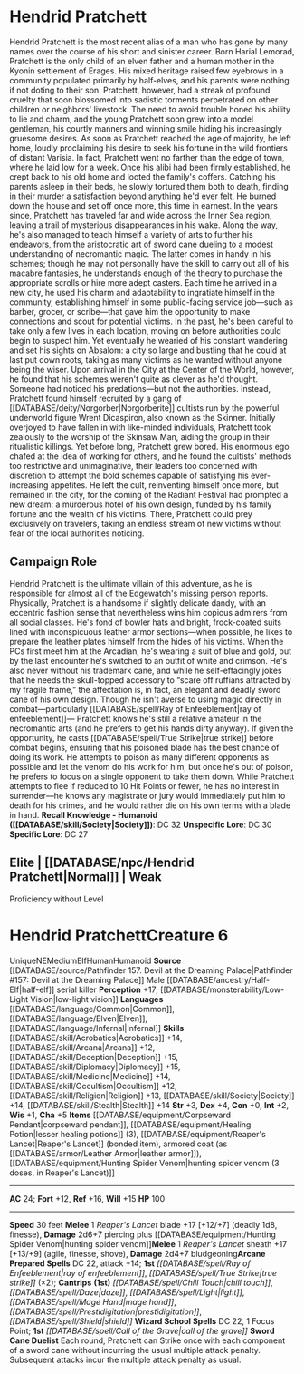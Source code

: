 ﻿---
ac: '24'
alignment: NE
all_resistance: null
burrow_speed: null
charisma: '+5'
climb_speed: null
constitution: '+0'
creature_ability:
- Sword Cane Duelist
creature_family: null
description: "Hendrid Pratchett is the most recent alias of a man who has gone by\
  \ many names over the course of his short and sinister career. Born Harial Lemorad,\
  \ Pratchett is the only child of an elven father and a human mother in the Kyonin\
  \ settlement of Erages. His mixed heritage raised few eyebrows in a community populated\
  \ primarily by half-elves, and his parents were nothing if not doting to their son.\
  \ Pratchett, however, had a streak of profound cruelty that soon blossomed into\
  \ sadistic torments perpetrated on other children or neighbors' livestock. The need\
  \ to avoid trouble honed his ability to lie and charm, and the young Pratchett soon\
  \ grew into a model gentleman, his courtly manners and winning smile hiding his\
  \ increasingly gruesome desires.<br/><br/> As soon as Pratchett reached the age\
  \ of majority, he left home, loudly proclaiming his desire to seek his fortune in\
  \ the wild frontiers of distant Varisia. In fact, Pratchett went no farther than\
  \ the edge of town, where he laid low for a week. Once his alibi had been firmly\
  \ established, he crept back to his old home and looted the family's coffers. Catching\
  \ his parents asleep in their beds, he slowly tortured them both to death, finding\
  \ in their murder a satisfaction beyond anything he'd ever felt. He burned down\
  \ the house and set off once more, this time in earnest.<br/><br/> In the years\
  \ since, Pratchett has traveled far and wide across the Inner Sea region, leaving\
  \ a trail of mysterious disappearances in his wake. Along the way, he's also managed\
  \ to teach himself a variety of arts to further his endeavors, from the aristocratic\
  \ art of sword cane dueling to a modest understanding of necromantic magic. The\
  \ latter comes in handy in his schemes; though he may not personally have the skill\
  \ to carry out all of his macabre fantasies, he understands enough of the theory\
  \ to purchase the appropriate scrolls or hire more adept casters. Each time he arrived\
  \ in a new city, he used his charm and adaptability to ingratiate himself in the\
  \ community, establishing himself in some public-facing service job\u2014such as\
  \ barber, grocer, or scribe\u2014that gave him the opportunity to make connections\
  \ and scout for potential victims. In the past, he's been careful to take only a\
  \ few lives in each location, moving on before authorities could begin to suspect\
  \ him. Yet eventually he wearied of his constant wandering and set his sights on\
  \ Absalom: a city so large and bustling that he could at last put down roots, taking\
  \ as many victims as he wanted without anyone being the wiser.<br/><br/> Upon arrival\
  \ in the City at the Center of the World, however, he found that his schemes weren't\
  \ quite as clever as he'd thought. Someone had noticed his predations\u2014but not\
  \ the authorities. Instead, Pratchett found himself recruited by a gang of [[DATABASE/deity/Norgorber|Norgorberite]]\
  \ cultists run by the powerful underworld figure Wrent Dicaspiron, also known as\
  \ the Skinner. Initially overjoyed to have fallen in with like-minded individuals,\
  \ Pratchett took zealously to the worship of the Skinsaw Man, aiding the group in\
  \ their ritualistic killings. Yet before long, Pratchett grew bored. His enormous\
  \ ego chafed at the idea of working for others, and he found the cultists' methods\
  \ too restrictive and unimaginative, their leaders too concerned with discretion\
  \ to attempt the bold schemes capable of satisfying his ever-increasing appetites.\
  \ He left the cult, reinventing himself once more, but remained in the city, for\
  \ the coming of the Radiant Festival had prompted a new dream: a murderous hotel\
  \ of his own design, funded by his family fortune and the wealth of his victims.\
  \ There, Pratchett could prey exclusively on travelers, taking an endless stream\
  \ of new victims without fear of the local authorities noticing."
dexterity: '+4'
element: null
fly_speed: null
fortitude: '+12'
hp: '100'
id: '2483'
immunity: null
intelligence: '+2'
land_speed: '30'
language:
- '[[DATABASE/language/Common|Common]]'
- '[[DATABASE/language/Elven|Elven]]'
- '[[DATABASE/language/Infernal|Infernal]]'
level: '6'
max_speed: '30'
name: Hendrid Pratchett
perception: '+17'
rarity: Unique
reflex: '+16'
resistance: null
rus_type_level: null
sense:
- '[[DATABASE/monsterability/Low-Light Vision|low-light vision]]'
size: Medium
skill:
- '[[DATABASE/skill/Acrobatics|Acrobatics]] +14'
- '[[DATABASE/skill/Arcana|Arcana]] +12'
- '[[DATABASE/skill/Deception|Deception]] +15'
- '[[DATABASE/skill/Diplomacy|Diplomacy]] +15'
- '[[DATABASE/skill/Medicine|Medicine]] +14'
- '[[DATABASE/skill/Occultism|Occultism]] +12'
- '[[DATABASE/skill/Religion|Religion]] +13'
- '[[DATABASE/skill/Society|Society]] +14'
- '[[DATABASE/skill/Stealth|Stealth]] +14'
source: '[[DATABASE/source/Pathfinder 157. Devil at the Dreaming Palace|Pathfinder
  #157: Devil at the Dreaming Palace]]'
speed:
- 30 feet
spell:
- '[[DATABASE/spell/Call of the Grave|Call of the Grave]]'
- '[[DATABASE/spell/Chill Touch|Chill Touch]]'
- '[[DATABASE/spell/Daze|Daze]]'
- '[[DATABASE/spell/Light|Light]]'
- '[[DATABASE/spell/Mage Hand|MageHand]]'
- '[[DATABASE/spell/Prestidigitation|Prestidigitation]]'
- '[[DATABASE/spell/Ray of Enfeeblement|Ray of Enfeeblement]]'
- '[[DATABASE/spell/Shield|Shield]]'
- '[[DATABASE/spell/True Strike|True Strike]]'
strength: '+3'
strength_req: '3'
strongest_save:
- Reflex
swim_speed: null
trait:
- '[[DATABASE/trait/Elf|Elf]]'
- '[[DATABASE/trait/Human|Human]]'
- '[[DATABASE/trait/Humanoid|Humanoid]]'
- '[[DATABASE/trait/Unique|Unique]]'
type: Creature
vision: Low-light vision
weakest_save:
- Fortitude
weakness: null
will: '+15'
wisdom: '+1'

---
# Hendrid Pratchett

Hendrid Pratchett is the most recent alias of a man who has gone by many names over the course of his short and sinister career. Born Harial Lemorad, Pratchett is the only child of an elven father and a human mother in the Kyonin settlement of Erages. His mixed heritage raised few eyebrows in a community populated primarily by half-elves, and his parents were nothing if not doting to their son. Pratchett, however, had a streak of profound cruelty that soon blossomed into sadistic torments perpetrated on other children or neighbors' livestock. The need to avoid trouble honed his ability to lie and charm, and the young Pratchett soon grew into a model gentleman, his courtly manners and winning smile hiding his increasingly gruesome desires.
 As soon as Pratchett reached the age of majority, he left home, loudly proclaiming his desire to seek his fortune in the wild frontiers of distant Varisia. In fact, Pratchett went no farther than the edge of town, where he laid low for a week. Once his alibi had been firmly established, he crept back to his old home and looted the family's coffers. Catching his parents asleep in their beds, he slowly tortured them both to death, finding in their murder a satisfaction beyond anything he'd ever felt. He burned down the house and set off once more, this time in earnest.
 In the years since, Pratchett has traveled far and wide across the Inner Sea region, leaving a trail of mysterious disappearances in his wake. Along the way, he's also managed to teach himself a variety of arts to further his endeavors, from the aristocratic art of sword cane dueling to a modest understanding of necromantic magic. The latter comes in handy in his schemes; though he may not personally have the skill to carry out all of his macabre fantasies, he understands enough of the theory to purchase the appropriate scrolls or hire more adept casters. Each time he arrived in a new city, he used his charm and adaptability to ingratiate himself in the community, establishing himself in some public-facing service job—such as barber, grocer, or scribe—that gave him the opportunity to make connections and scout for potential victims. In the past, he's been careful to take only a few lives in each location, moving on before authorities could begin to suspect him. Yet eventually he wearied of his constant wandering and set his sights on Absalom: a city so large and bustling that he could at last put down roots, taking as many victims as he wanted without anyone being the wiser.
 Upon arrival in the City at the Center of the World, however, he found that his schemes weren't quite as clever as he'd thought. Someone had noticed his predations—but not the authorities. Instead, Pratchett found himself recruited by a gang of [[DATABASE/deity/Norgorber|Norgorberite]] cultists run by the powerful underworld figure Wrent Dicaspiron, also known as the Skinner. Initially overjoyed to have fallen in with like-minded individuals, Pratchett took zealously to the worship of the Skinsaw Man, aiding the group in their ritualistic killings. Yet before long, Pratchett grew bored. His enormous ego chafed at the idea of working for others, and he found the cultists' methods too restrictive and unimaginative, their leaders too concerned with discretion to attempt the bold schemes capable of satisfying his ever-increasing appetites. He left the cult, reinventing himself once more, but remained in the city, for the coming of the Radiant Festival had prompted a new dream: a murderous hotel of his own design, funded by his family fortune and the wealth of his victims. There, Pratchett could prey exclusively on travelers, taking an endless stream of new victims without fear of the local authorities noticing.

## Campaign Role

Hendrid Pratchett is the ultimate villain of this adventure, as he is responsible for almost all of the Edgewatch's missing person reports.
 Physically, Pratchett is a handsome if slightly delicate dandy, with an eccentric fashion sense that nevertheless wins him copious admirers from all social classes. He's fond of bowler hats and bright, frock-coated suits lined with inconspicuous leather armor sections—when possible, he likes to prepare the leather plates himself from the hides of his victims. When the PCs first meet him at the Arcadian, he's wearing a suit of blue and gold, but by the last encounter he's switched to an outfit of white and crimson. He's also never without his trademark cane, and while he self-effacingly jokes that he needs the skull-topped accessory to “scare off ruffians attracted by my fragile frame,” the affectation is, in fact, an elegant and deadly sword cane of his own design.
 Though he isn't averse to using magic directly in combat—particularly [[DATABASE/spell/Ray of Enfeeblement|ray of enfeeblement]]— Pratchett knows he's still a relative amateur in the necromantic arts (and he prefers to get his hands dirty anyway). If given the opportunity, he casts [[DATABASE/spell/True Strike|true strike]] before combat begins, ensuring that his poisoned blade has the best chance of doing its work. He attempts to poison as many different opponents as possible and let the venom do his work for him, but once he's out of poison, he prefers to focus on a single opponent to take them down. While Pratchett attempts to flee if reduced to 10 Hit Points or fewer, he has no interest in surrender—he knows any magistrate or jury would immediately put him to death for his crimes, and he would rather die on his own terms with a blade in hand.
**Recall Knowledge - Humanoid ([[DATABASE/skill/Society|Society]])**: DC 32
**Unspecific Lore**: DC 30
**Specific Lore**: DC 27

## Elite | [[DATABASE/npc/Hendrid Pratchett|Normal]] | Weak
Proficiency without Level

# Hendrid Pratchett<span class="item-type">Creature 6</span>

<span class="trait-unique item-trait">Unique</span><span class="trait-alignment item-trait">NE</span><span class="trait-size item-trait">Medium</span><span class="item-trait">Elf</span><span class="item-trait">Human</span><span class="item-trait">Humanoid</span>
**Source** [[DATABASE/source/Pathfinder 157. Devil at the Dreaming Palace|Pathfinder #157: Devil at the Dreaming Palace]]
Male [[DATABASE/ancestry/Half-Elf|half-elf]] serial killer
**Perception** +17; [[DATABASE/monsterability/Low-Light Vision|low-light vision]]
**Languages** [[DATABASE/language/Common|Common]], [[DATABASE/language/Elven|Elven]], [[DATABASE/language/Infernal|Infernal]]
**Skills** [[DATABASE/skill/Acrobatics|Acrobatics]] +14, [[DATABASE/skill/Arcana|Arcana]] +12, [[DATABASE/skill/Deception|Deception]] +15, [[DATABASE/skill/Diplomacy|Diplomacy]] +15, [[DATABASE/skill/Medicine|Medicine]] +14, [[DATABASE/skill/Occultism|Occultism]] +12, [[DATABASE/skill/Religion|Religion]] +13, [[DATABASE/skill/Society|Society]] +14, [[DATABASE/skill/Stealth|Stealth]] +14
**Str** +3, **Dex** +4, **Con** +0, **Int** +2, **Wis** +1, **Cha** +5
**Items** [[DATABASE/equipment/Corpseward Pendant|corpseward pendant]], [[DATABASE/equipment/Healing Potion|lesser healing potions]] (3), [[DATABASE/equipment/Reaper's Lancet|Reaper's Lancet]] (bonded item), armored coat (as [[DATABASE/armor/Leather Armor|leather armor]]), [[DATABASE/equipment/Hunting Spider Venom|hunting spider venom (3 doses, in Reaper's Lancet)]]

---
**AC** 24; **Fort** +12, **Ref** +16, **Will** +15
**HP** 100

---
**Speed** 30 feet
<span class="in-box-ability">**Melee** <span class="action-icon">1</span> _Reaper's Lancet_ blade +17 [+12/+7] (deadly 1d8, finesse), **Damage** 2d6+7 piercing plus [[DATABASE/equipment/Hunting Spider Venom|hunting spider venom]]</span><span class="in-box-ability">**Melee** <span class="action-icon">1</span> _Reaper's Lancet_ sheath +17 [+13/+9] (agile, finesse, shove), **Damage** 2d4+7 bludgeoning</span>**Arcane Prepared Spells** DC 22, attack +14; **1st** _[[DATABASE/spell/Ray of Enfeeblement|ray of enfeeblement]]_, _[[DATABASE/spell/True Strike|true strike]]_ (×2); **Cantrips** **(1st)** _[[DATABASE/spell/Chill Touch|chill touch]]_, _[[DATABASE/spell/Daze|daze]]_, _[[DATABASE/spell/Light|light]]_, _[[DATABASE/spell/Mage Hand|mage hand]]_, _[[DATABASE/spell/Prestidigitation|prestidigitation]]_, _[[DATABASE/spell/Shield|shield]]_
**Wizard School Spells** DC 22, 1 Focus Point; **1st** _[[DATABASE/spell/Call of the Grave|call of the grave]]_
<span class="in-box-ability">**Sword Cane Duelist** Each round, Pratchett can Strike once with each component of a sword cane without incurring the usual multiple attack penalty. Subsequent attacks incur the multiple attack penalty as usual.</span>